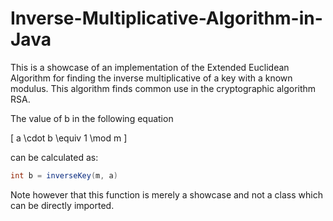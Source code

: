 # Inverse-Multiplicative-Algorithm-in-Java

This is a showcase of an implementation of the Extended Euclidean Algorithm for finding the inverse multiplicative of a key with a known modulus.
This algorithm finds common use in the cryptographic algorithm RSA.

The value of b in the following equation

\[
a \cdot b \equiv 1 \mod m
\]

can be calculated as:

```java
int b = inverseKey(m, a)
```

Note however that this function is merely a showcase and not a class which can be directly imported.

